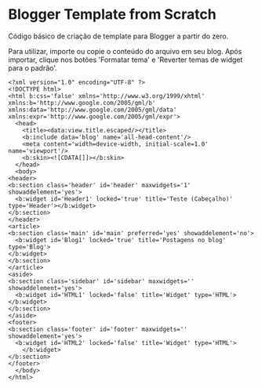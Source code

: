 # Blogger Template from Scratch

Código básico de criação de template para Blogger a partir do zero.

Para utilizar, importe ou copie o conteúdo do arquivo em seu blog. Após importar, clique nos botões 'Formatar tema' e 'Reverter temas de widget para o padrão'.

```
<?xml version="1.0" encoding="UTF-8" ?>
<!DOCTYPE html>
<html b:css='false' xmlns='http://www.w3.org/1999/xhtml' xmlns:b='http://www.google.com/2005/gml/b' xmlns:data='http://www.google.com/2005/gml/data' xmlns:expr='http://www.google.com/2005/gml/expr'>
  <head>
    <title><data:view.title.escaped/></title>
    <b:include data='blog' name='all-head-content'/>
    <meta content='width=device-width, initial-scale=1.0' name='viewport'/>
    <b:skin><![CDATA[]]></b:skin>
  </head>
  <body>
<header>
<b:section class='header' id='header' maxwidgets='1' showaddelement='yes'>
  <b:widget id='Header1' locked='true' title='Teste (Cabeçalho)' type='Header'></b:widget>
</b:section>
</header>
<article>
<b:section class='main' id='main' preferred='yes' showaddelement='no'>
  <b:widget id='Blog1' locked='true' title='Postagens no blog' type='Blog'>
</b:widget>
</b:section>
</article>
<aside>
<b:section class='sidebar' id='sidebar' maxwidgets='' showaddelement='yes'>
  <b:widget id='HTML1' locked='false' title='Widget' type='HTML'>
</b:widget>
</b:section>
</aside>
<footer>
<b:section class='footer' id='footer' maxwidgets='' showaddelement='yes'>
  <b:widget id='HTML2' locked='false' title='Widget' type='HTML'>
    </b:widget>
</b:section>
</footer>
  </body>
</html>
```
